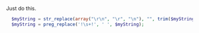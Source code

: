 Just do this.

~~~php
  $myString = str_replace(array("\r\n", "\r", "\n"), "", trim($myString));
  $myString = preg_replace('!\s+!', ' ', $myString);
~~~

